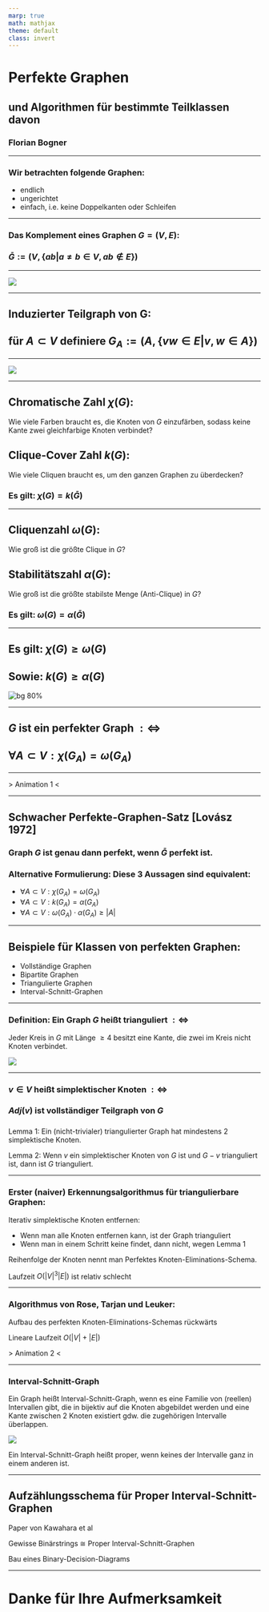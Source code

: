 ```yaml
---
marp: true
math: mathjax
theme: default
class: invert
---
```


# Perfekte Graphen

## und Algorithmen für bestimmte Teilklassen davon

### Florian Bogner

---

### Wir betrachten folgende Graphen:

- endlich
- ungerichtet
- einfach, i.e. keine Doppelkanten oder Schleifen

---

### Das Komplement eines Graphen $G = (V, E)$:


### $\bar G := \left(V, \left\{ ab | a \neq b \in V, ab\not\in E\right\}\right)$

---

![](Bilder/Komplement%C3%A4rer_Graph.png)

---

## Induzierter Teilgraph von G:

## für $A \subset V$ definiere $G_A := (A, \{vw \in E|v, w \in A\})$

---

![](Bilder/subgraph.png)

---

## Chromatische Zahl $\chi(G)$:

Wie viele Farben braucht es, die Knoten von $G$ einzufärben, sodass keine Kante zwei gleichfarbige Knoten verbindet?

## Clique-Cover Zahl $k(G)$:

Wie viele Cliquen braucht es, um den ganzen Graphen zu überdecken?

### Es gilt: $\chi(G) = k(\bar G)$

---

## Cliquenzahl $\omega(G)$:

Wie groß ist die größte Clique in $G$?

## Stabilitätszahl $\alpha(G)$:

Wie groß ist die größte stabilste Menge (Anti-Clique) in $G$?

### Es gilt: $\omega(G) = \alpha(\bar G)$

---

## Es gilt: $\chi(G) \geq \omega(G)$

## Sowie: $k(G) \geq \alpha(G)$

![bg 80%](Bilder/coloring.png)

---

## $G$ ist ein perfekter Graph $:\Leftrightarrow$

## $\forall A \subset V: \chi(G_A) = \omega(G_A)$

---

\> Animation 1 <

---

## Schwacher Perfekte-Graphen-Satz [Lovász 1972]

### Graph $G$ ist genau dann perfekt, wenn $\bar G$ perfekt ist.
 
### Alternative Formulierung: Diese 3 Aussagen sind equivalent:

- $\forall A \subset V: \chi(G_A) = \omega(G_A)$
- $\forall A \subset V: k(G_A) = \alpha(G_A)$
- $\forall A \subset V: \omega(G_A)\cdot\alpha(G_A) \geq |A|$

---

## Beispiele für Klassen von perfekten Graphen:

- Vollständige Graphen
- Bipartite Graphen
- Triangulierte Graphen
- Interval-Schnitt-Graphen

---

### Definition: Ein Graph $G$ heißt trianguliert $:\Leftrightarrow$

Jeder Kreis in $G$ mit Länge $\geq 4$ besitzt eine Kante, die zwei im Kreis nicht Knoten verbindet.

![](Bilder/triangulated.png)

---

### $v \in V$ heißt simplektischer Knoten $:\Leftrightarrow$

### $Adj(v)$ ist vollständiger Teilgraph von $G$

###

Lemma 1: Ein (nicht-trivialer) triangulierter Graph hat mindestens 2 simplektische Knoten.

Lemma 2: Wenn $v$ ein simplektischer Knoten von $G$ ist und $G - v$ trianguliert ist, dann ist $G$ trianguliert.

---

### Erster (naiver) Erkennungsalgorithmus für triangulierbare Graphen:

Iterativ simplektische Knoten entfernen:
- Wenn man alle Knoten entfernen kann, ist der Graph trianguliert
- Wenn man in einem Schritt keine findet, dann nicht, wegen Lemma 1

Reihenfolge der Knoten nennt man Perfektes Knoten-Eliminations-Schema.

Laufzeit $O(|V|^3|E|)$ ist relativ schlecht

---

### Algorithmus von Rose, Tarjan und Leuker:

Aufbau des perfekten Knoten-Eliminations-Schemas rückwärts

Lineare Laufzeit $O(|V| + |E|)$

\> Animation 2 <

---

### Interval-Schnitt-Graph

Ein Graph heißt Interval-Schnitt-Graph, wenn es eine Familie von (reellen) Intervallen gibt, die in bijektiv auf die Knoten abgebildet werden und eine Kante zwischen 2 Knoten existiert gdw. die zugehörigen Intervalle überlappen.

![](Bilder/intervals.png)

Ein Interval-Schnitt-Graph heißt proper, wenn keines der Intervalle ganz in einem anderen ist.

---

## Aufzählungsschema für Proper Interval-Schnitt-Graphen

Paper von Kawahara et al

Gewisse Binärstrings $\cong$ Proper Interval-Schnitt-Graphen

Bau eines Binary-Decision-Diagrams

---

# Danke für Ihre Aufmerksamkeit

